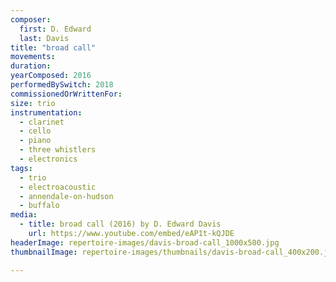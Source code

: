 ```yaml
---
composer:
  first: D. Edward  
  last: Davis
title: "broad call"
movements:
duration:
yearComposed: 2016
performedBySwitch: 2018
commissionedOrWrittenFor:
size: trio
instrumentation:
  - clarinet
  - cello
  - piano
  - three whistlers
  - electronics
tags:
  - trio
  - electroacoustic
  - annendale-on-hudson
  - buffalo
media:
  - title: broad call (2016) by D. Edward Davis
    url: https://www.youtube.com/embed/eAP1t-kQJDE
headerImage: repertoire-images/davis-broad-call_1000x500.jpg
thumbnailImage: repertoire-images/thumbnails/davis-broad-call_400x200.jpg

---
```

